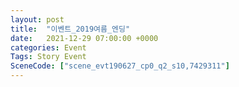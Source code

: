```yaml
---
layout: post
title:  "이벤트_2019여름_엔딩"
date:   2021-12-29 07:00:00 +0000
categories: Event
Tags: Story Event
SceneCode: ["scene_evt190627_cp0_q2_s10,7429311"]
---
```

